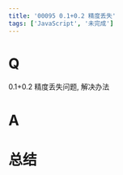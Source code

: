 ```yaml
---
title: '00095 0.1+0.2 精度丢失'
tags: ['JavaScript', '未完成']
---
```


# Q

0.1+0.2 精度丢失问题, 解决办法

# A



# 总结



<script>
  function func() {

  }
  
</script>